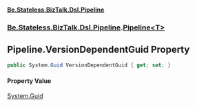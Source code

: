 #### [Be.Stateless.BizTalk.Dsl.Pipeline](README.md 'README')
### [Be.Stateless.BizTalk.Dsl.Pipeline](Be.Stateless.BizTalk.Dsl.Pipeline.md 'Be.Stateless.BizTalk.Dsl.Pipeline').[Pipeline&lt;T&gt;](Pipeline_T_.md 'Be.Stateless.BizTalk.Dsl.Pipeline.Pipeline<T>')

## Pipeline<T>.VersionDependentGuid Property

```csharp
public System.Guid VersionDependentGuid { get; set; }
```

#### Property Value
[System.Guid](https://docs.microsoft.com/en-us/dotnet/api/System.Guid 'System.Guid')